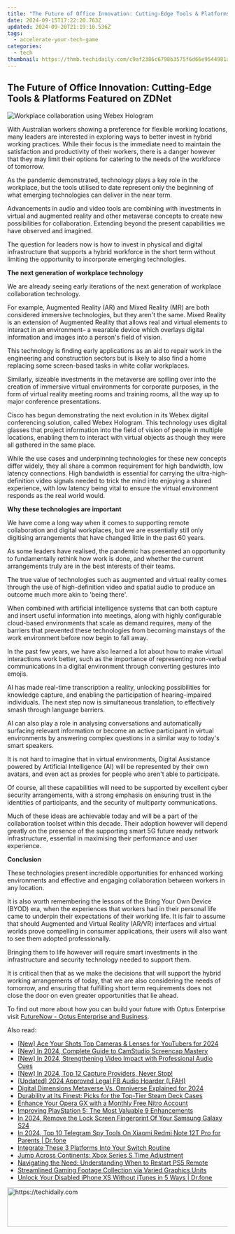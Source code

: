 ```yaml
---
title: "The Future of Office Innovation: Cutting-Edge Tools & Platforms Featured on ZDNet"
date: 2024-09-15T17:22:20.763Z
updated: 2024-09-20T21:19:10.536Z
tags:
  - accelerate-your-tech-game
categories:
  - tech
thumbnail: https://thmb.techidaily.com/c9af2386c6798b3575f6d66e9544981a45984b6b6be55d294d273187d6f5f1e2.jpg
---
```


## The Future of Office Innovation: Cutting-Edge Tools & Platforms Featured on ZDNet

![Workplace collaboration using Webex Hologram](https://www.zdnet.com/a/img/resize/62545fab2ae574b3412ab513118311921cb5ffc9/2023/02/01/f07ea2e6-0a1b-4870-b124-09265505d599/cisco-optus-article4-webex-ar-collaboration.jpg?auto=webp&width=1280)

With Australian workers showing a preference for flexible working locations, many leaders are interested in exploring ways to better invest in hybrid working practices. While their focus is the immediate need to maintain the satisfaction and productivity of their workers, there is a danger however that they may limit their options for catering to the needs of the workforce of tomorrow. 

As the pandemic demonstrated, technology plays a key role in the workplace, but the tools utilised to date represent only the beginning of what emerging technologies can deliver in the near term.

Advancements in audio and video tools are combining with investments in virtual and augmented reality and other metaverse concepts to create new possibilities for collaboration. Extending beyond the present capabilities we have observed and imagined. 

The question for leaders now is how to invest in physical and digital infrastructure that supports a hybrid workforce in the short term without limiting the opportunity to incorporate emerging technologies.

**The next generation of workplace technology**

We are already seeing early iterations of the next generation of workplace collaboration technology.

For example, Augmented Reality (AR) and Mixed Reality (MR) are both considered immersive technologies, but they aren't the same. Mixed Reality is an extension of Augmented Reality that allows real and virtual elements to interact in an environment– a wearable device which overlays digital information and images into a person's field of vision.

This technology is finding early applications as an aid to repair work in the engineering and construction sectors but is likely to also find a home replacing some screen-based tasks in white collar workplaces.

Similarly, sizeable investments in the metaverse are spilling over into the creation of immersive virtual environments for corporate purposes, in the form of virtual reality meeting rooms and training rooms, all the way up to major conference presentations. 

Cisco has begun demonstrating the next evolution in its Webex digital conferencing solution, called Webex Hologram. This technology uses digital glasses that project information into the field of vision of people in multiple locations, enabling them to interact with virtual objects as though they were all gathered in the same place.

While the use cases and underpinning technologies for these new concepts differ widely, they all share a common requirement for high bandwidth, low latency connections. High bandwidth is essential for carrying the ultra-high-definition video signals needed to trick the mind into enjoying a shared experience, with low latency being vital to ensure the virtual environment responds as the real world would. 

**Why these technologies are important**

We have come a long way when it comes to supporting remote collaboration and digital workplaces, but we are essentially still only digitising arrangements that have changed little in the past 60 years. 

As some leaders have realised, the pandemic has presented an opportunity to fundamentally rethink how work is done, and whether the current arrangements truly are in the best interests of their teams. 

The true value of technologies such as augmented and virtual reality comes through the use of high-definition video and spatial audio to produce an outcome much more akin to 'being there'.

When combined with artificial intelligence systems that can both capture and insert useful information into meetings, along with highly configurable cloud-based environments that scale as demand requires, many of the barriers that prevented these technologies from becoming mainstays of the work environment before now begin to fall away.

In the past few years, we have also learned a lot about how to make virtual interactions work better, such as the importance of representing non-verbal communications in a digital environment through converting gestures into emojis.

AI has made real-time transcription a reality, unlocking possibilities for knowledge capture, and enabling the participation of hearing-impaired individuals. The next step now is simultaneous translation, to effectively smash through language barriers.

AI can also play a role in analysing conversations and automatically surfacing relevant information or become an active participant in virtual environments by answering complex questions in a similar way to today's smart speakers.

It is not hard to imagine that in virtual environments, Digital Assistance powered by Artificial Intelligence (AI) will be represented by their own avatars, and even act as proxies for people who aren't able to participate.

Of course, all these capabilities will need to be supported by excellent cyber security arrangements, with a strong emphasis on ensuring trust in the identities of participants, and the security of multiparty communications.

Much of these ideas are achievable today and will be a part of the collaboration toolset within this decade. Their adoption however will depend greatly on the presence of the supporting smart 5G future ready network infrastructure, essential in maximising their performance and user experience.

**Conclusion**

These technologies present incredible opportunities for enhanced working environments and effective and engaging collaboration between workers in any location.

It is also worth remembering the lessons of the Bring Your Own Device (BYOD) era, when the experiences that workers had in their personal life came to underpin their expectations of their working life. It is fair to assume that should Augmented and Virtual Reality (AR/VR) interfaces and virtual worlds prove compelling in consumer applications, their users will also want to see them adopted professionally.

Bringing them to life however will require smart investments in the infrastructure and security technology needed to support them. 

It is critical then that as we make the decisions that will support the hybrid working arrangements of today, that we are also considering the needs of tomorrow, and ensuring that fulfilling short term requirements does not close the door on even greater opportunities that lie ahead.

To find out more about how you can build your future with Optus Enterprise visit [FutureNow - Optus Enterprise and Business](https://www.optus.com.au/enterprise/futurenow).

<ins class="adsbygoogle"
     style="display:block"
     data-ad-format="autorelaxed"
     data-ad-client="ca-pub-7571918770474297"
     data-ad-slot="1223367746"></ins>

<ins class="adsbygoogle"
     style="display:block"
     data-ad-client="ca-pub-7571918770474297"
     data-ad-slot="8358498916"
     data-ad-format="auto"
     data-full-width-responsive="true"></ins>

<span class="atpl-alsoreadstyle">Also read:</span>
<div><ul>
<li><a href="https://youtube-web.techidaily.com/ce-your-shots-top-cameras-and-lenses-for-youtubers-for-2024/"><u>[New] Ace Your Shots Top Cameras & Lenses for YouTubers for 2024</u></a></li>
<li><a href="https://desktop-recording.techidaily.com/new-in-2024-complete-guide-to-camstudio-screencap-mastery/"><u>[New] In 2024, Complete Guide to CamStudio Screencap Mastery</u></a></li>
<li><a href="https://fox-links.techidaily.com/new-in-2024-strengthening-video-impact-with-professional-audio-cues/"><u>[New] In 2024, Strengthening Video Impact with Professional Audio Cues</u></a></li>
<li><a href="https://screen-capture.techidaily.com/1716068653545-new-in-2024-top-12-capture-providers-never-stop/"><u>[New] In 2024, Top 12 Capture Providers, Never Stop!</u></a></li>
<li><a href="https://facebook-video-recording.techidaily.com/updated-2024-approved-legal-fb-audio-hoarder-lfah/"><u>[Updated] 2024 Approved Legal FB Audio Hoarder (LFAH)</u></a></li>
<li><a href="https://fox-glue.techidaily.com/digital-dimensions-metaverse-vs-omniverse-explained-for-2024/"><u>Digital Dimensions Metaverse Vs. Omniverse Explained for 2024</u></a></li>
<li><a href="https://games-able.techidaily.com/durability-at-its-finest-picks-for-the-top-tier-steam-deck-cases/"><u>Durability at Its Finest: Picks for the Top-Tier Steam Deck Cases</u></a></li>
<li><a href="https://games-able.techidaily.com/enhance-your-opera-gx-with-a-monthly-free-nitro-account/"><u>Enhance Your Opera GX with a Monthly Free Nitro Account</u></a></li>
<li><a href="https://games-able.techidaily.com/improving-playstation-5-the-most-valuable-9-enhancements/"><u>Improving PlayStation 5: The Most Valuable 9 Enhancements</u></a></li>
<li><a href="https://android-unlock.techidaily.com/in-2024-remove-the-lock-screen-fingerprint-of-your-samsung-galaxy-s24-by-drfone-android/"><u>In 2024, Remove the Lock Screen Fingerprint Of Your Samsung Galaxy S24</u></a></li>
<li><a href="https://android-location-track.techidaily.com/in-2024-top-10-telegram-spy-tools-on-xiaomi-redmi-note-12t-pro-for-parents-drfone-by-drfone-virtual-android/"><u>In 2024, Top 10 Telegram Spy Tools On Xiaomi Redmi Note 12T Pro for Parents | Dr.fone</u></a></li>
<li><a href="https://games-able.techidaily.com/integrate-these-3-platforms-into-your-switch-routine/"><u>Integrate These 3 Platforms Into Your Switch Routine</u></a></li>
<li><a href="https://games-able.techidaily.com/jump-across-continents-xbox-series-s-time-adjustment/"><u>Jump Across Continents: Xbox Series S Time Adjustment</u></a></li>
<li><a href="https://games-able.techidaily.com/navigating-the-need-understanding-when-to-restart-ps5-remote/"><u>Navigating the Need: Understanding When to Restart PS5 Remote</u></a></li>
<li><a href="https://games-able.techidaily.com/streamlined-gaming-footage-collection-via-varied-graphics-units/"><u>Streamlined Gaming Footage Collection via Varied Graphics Units</u></a></li>
<li><a href="https://iphone-unlock.techidaily.com/unlock-your-disabled-iphone-xs-without-itunes-in-5-ways-drfone-by-drfone-ios/"><u>Unlock Your Disabled iPhone XS Without iTunes in 5 Ways | Dr.fone</u></a></li>
</ul></div>

<!-- affiliate ads begin -->
<a href="https://appsumo.8odi.net/c/5597632/2094482/7443" target="_top" id="2094482">
  <img src="//a.impactradius-go.com/display-ad/7443-2094482" border="0" alt="https://techidaily.com" width="728" height="90"/>
</a>
<img height="0" width="0" src="https://appsumo.8odi.net/i/5597632/2094482/7443" style="position:absolute;visibility:hidden;" border="0" />
<!-- affiliate ads end -->


